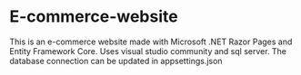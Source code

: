 # E-commerce-website
This is an e-commerce website made with Microsoft .NET Razor Pages and Entity Framework Core.
Uses visual studio community and sql server. The database connection can be updated in appsettings.json 
